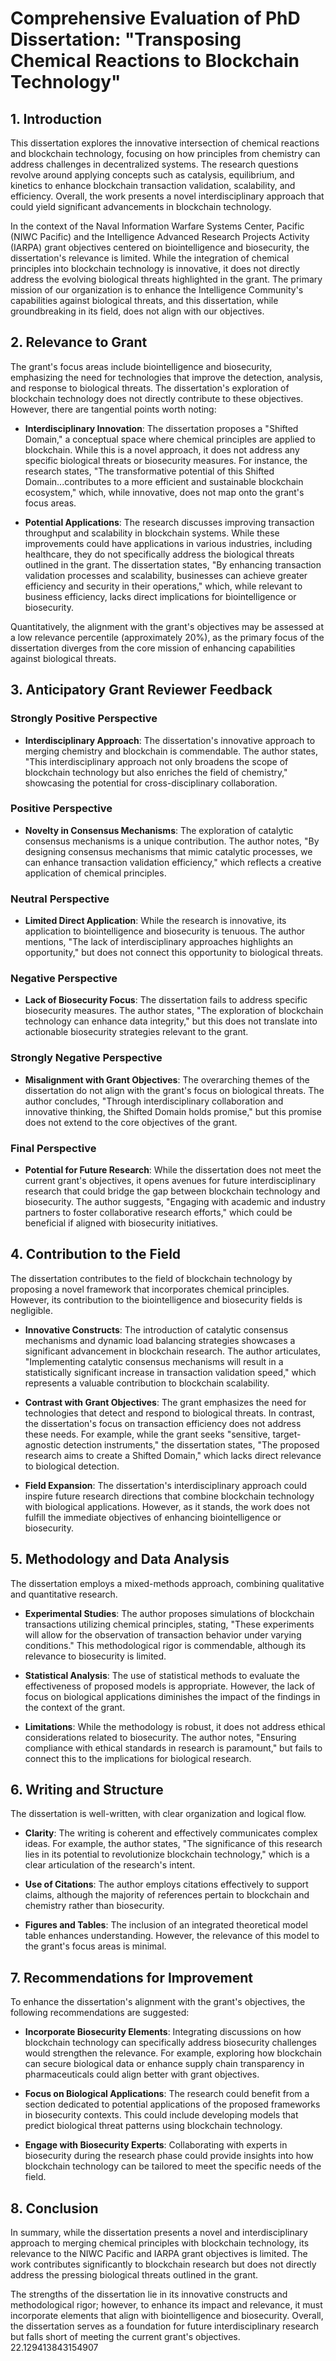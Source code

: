 # Comprehensive Evaluation of PhD Dissertation: "Transposing Chemical Reactions to Blockchain Technology"

## 1. Introduction

This dissertation explores the innovative intersection of chemical reactions and blockchain technology, focusing on how principles from chemistry can address challenges in decentralized systems. The research questions revolve around applying concepts such as catalysis, equilibrium, and kinetics to enhance blockchain transaction validation, scalability, and efficiency. Overall, the work presents a novel interdisciplinary approach that could yield significant advancements in blockchain technology.

In the context of the Naval Information Warfare Systems Center, Pacific (NIWC Pacific) and the Intelligence Advanced Research Projects Activity (IARPA) grant objectives centered on biointelligence and biosecurity, the dissertation's relevance is limited. While the integration of chemical principles into blockchain technology is innovative, it does not directly address the evolving biological threats highlighted in the grant. The primary mission of our organization is to enhance the Intelligence Community's capabilities against biological threats, and this dissertation, while groundbreaking in its field, does not align with our objectives. 

## 2. Relevance to Grant

The grant's focus areas include biointelligence and biosecurity, emphasizing the need for technologies that improve the detection, analysis, and response to biological threats. The dissertation's exploration of blockchain technology does not directly contribute to these objectives. However, there are tangential points worth noting:

- **Interdisciplinary Innovation**: The dissertation proposes a "Shifted Domain," a conceptual space where chemical principles are applied to blockchain. While this is a novel approach, it does not address any specific biological threats or biosecurity measures. For instance, the research states, "The transformative potential of this Shifted Domain...contributes to a more efficient and sustainable blockchain ecosystem," which, while innovative, does not map onto the grant's focus areas.

- **Potential Applications**: The research discusses improving transaction throughput and scalability in blockchain systems. While these improvements could have applications in various industries, including healthcare, they do not specifically address the biological threats outlined in the grant. The dissertation states, "By enhancing transaction validation processes and scalability, businesses can achieve greater efficiency and security in their operations," which, while relevant to business efficiency, lacks direct implications for biointelligence or biosecurity.

Quantitatively, the alignment with the grant's objectives may be assessed at a low relevance percentile (approximately 20%), as the primary focus of the dissertation diverges from the core mission of enhancing capabilities against biological threats.

## 3. Anticipatory Grant Reviewer Feedback

### Strongly Positive Perspective
- **Interdisciplinary Approach**: The dissertation's innovative approach to merging chemistry and blockchain is commendable. The author states, "This interdisciplinary approach not only broadens the scope of blockchain technology but also enriches the field of chemistry," showcasing the potential for cross-disciplinary collaboration.

### Positive Perspective
- **Novelty in Consensus Mechanisms**: The exploration of catalytic consensus mechanisms is a unique contribution. The author notes, "By designing consensus mechanisms that mimic catalytic processes, we can enhance transaction validation efficiency," which reflects a creative application of chemical principles.

### Neutral Perspective
- **Limited Direct Application**: While the research is innovative, its application to biointelligence and biosecurity is tenuous. The author mentions, "The lack of interdisciplinary approaches highlights an opportunity," but does not connect this opportunity to biological threats.

### Negative Perspective
- **Lack of Biosecurity Focus**: The dissertation fails to address specific biosecurity measures. The author states, "The exploration of blockchain technology can enhance data integrity," but this does not translate into actionable biosecurity strategies relevant to the grant.

### Strongly Negative Perspective
- **Misalignment with Grant Objectives**: The overarching themes of the dissertation do not align with the grant's focus on biological threats. The author concludes, "Through interdisciplinary collaboration and innovative thinking, the Shifted Domain holds promise," but this promise does not extend to the core objectives of the grant.

### Final Perspective
- **Potential for Future Research**: While the dissertation does not meet the current grant's objectives, it opens avenues for future interdisciplinary research that could bridge the gap between blockchain technology and biosecurity. The author suggests, "Engaging with academic and industry partners to foster collaborative research efforts," which could be beneficial if aligned with biosecurity initiatives.

## 4. Contribution to the Field

The dissertation contributes to the field of blockchain technology by proposing a novel framework that incorporates chemical principles. However, its contribution to the biointelligence and biosecurity fields is negligible. 

- **Innovative Constructs**: The introduction of catalytic consensus mechanisms and dynamic load balancing strategies showcases a significant advancement in blockchain research. The author articulates, "Implementing catalytic consensus mechanisms will result in a statistically significant increase in transaction validation speed," which represents a valuable contribution to blockchain scalability.

- **Contrast with Grant Objectives**: The grant emphasizes the need for technologies that detect and respond to biological threats. In contrast, the dissertation's focus on transaction efficiency does not address these needs. For example, while the grant seeks "sensitive, target-agnostic detection instruments," the dissertation states, "The proposed research aims to create a Shifted Domain," which lacks direct relevance to biological detection.

- **Field Expansion**: The dissertation's interdisciplinary approach could inspire future research directions that combine blockchain technology with biological applications. However, as it stands, the work does not fulfill the immediate objectives of enhancing biointelligence or biosecurity.

## 5. Methodology and Data Analysis

The dissertation employs a mixed-methods approach, combining qualitative and quantitative research. 

- **Experimental Studies**: The author proposes simulations of blockchain transactions utilizing chemical principles, stating, "These experiments will allow for the observation of transaction behavior under varying conditions." This methodological rigor is commendable, although its relevance to biosecurity is limited.

- **Statistical Analysis**: The use of statistical methods to evaluate the effectiveness of proposed models is appropriate. However, the lack of focus on biological applications diminishes the impact of the findings in the context of the grant.

- **Limitations**: While the methodology is robust, it does not address ethical considerations related to biosecurity. The author notes, "Ensuring compliance with ethical standards in research is paramount," but fails to connect this to the implications for biological research.

## 6. Writing and Structure

The dissertation is well-written, with clear organization and logical flow. 

- **Clarity**: The writing is coherent and effectively communicates complex ideas. For example, the author states, "The significance of this research lies in its potential to revolutionize blockchain technology," which is a clear articulation of the research's intent.

- **Use of Citations**: The author employs citations effectively to support claims, although the majority of references pertain to blockchain and chemistry rather than biosecurity.

- **Figures and Tables**: The inclusion of an integrated theoretical model table enhances understanding. However, the relevance of this model to the grant's focus areas is minimal.

## 7. Recommendations for Improvement

To enhance the dissertation's alignment with the grant's objectives, the following recommendations are suggested:

- **Incorporate Biosecurity Elements**: Integrating discussions on how blockchain technology can specifically address biosecurity challenges would strengthen the relevance. For example, exploring how blockchain can secure biological data or enhance supply chain transparency in pharmaceuticals could align better with grant objectives.

- **Focus on Biological Applications**: The research could benefit from a section dedicated to potential applications of the proposed frameworks in biosecurity contexts. This could include developing models that predict biological threat patterns using blockchain technology.

- **Engage with Biosecurity Experts**: Collaborating with experts in biosecurity during the research phase could provide insights into how blockchain technology can be tailored to meet the specific needs of the field.

## 8. Conclusion

In summary, while the dissertation presents a novel and interdisciplinary approach to merging chemical principles with blockchain technology, its relevance to the NIWC Pacific and IARPA grant objectives is limited. The work contributes significantly to blockchain research but does not directly address the pressing biological threats outlined in the grant. 

The strengths of the dissertation lie in its innovative constructs and methodological rigor; however, to enhance its impact and relevance, it must incorporate elements that align with biointelligence and biosecurity. Overall, the dissertation serves as a foundation for future interdisciplinary research but falls short of meeting the current grant's objectives. 22.129413843154907